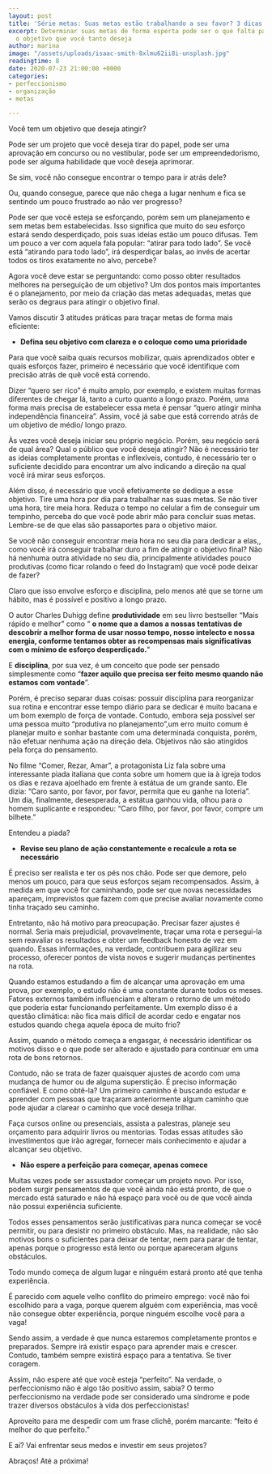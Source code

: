 ```yaml
---
layout: post
title: 'Série metas: Suas metas estão trabalhando a seu favor? 3 dicas práticas'
excerpt: Determinar suas metas de forma esperta pode ser o que falta para alcançar
  o objetivo que você tanto deseja
author: marina
image: "/assets/uploads/isaac-smith-8xlmu62ii8i-unsplash.jpg"
readingtime: 8
date: 2020-07-23 21:00:00 +0000
categories:
- perfeccionismo
- organização
- metas

---
```

Você tem um objetivo que deseja atingir?

Pode ser um projeto que você deseja tirar do papel, pode ser uma aprovação em concurso ou no vestibular, pode ser um empreendedorismo, pode ser alguma habilidade que você deseja aprimorar.

Se sim, você não consegue encontrar o tempo para ir atrás dele?

Ou, quando consegue, parece que não chega a lugar nenhum e fica se sentindo um pouco frustrado ao não ver progresso?

Pode ser que você esteja se esforçando, porém sem um planejamento e sem metas bem estabelecidas. Isso significa que muito do seu esforço estará sendo desperdiçado, pois suas ideias estão um pouco difusas. Tem um pouco a ver com aquela fala popular: “atirar para todo lado”. Se você está “atirando para todo lado”, irá desperdiçar balas, ao invés de acertar todos os tiros exatamente no alvo, percebe?

Agora você deve estar se perguntando: como posso obter resultados melhores na perseguição de um objetivo? Um dos pontos mais importantes é o planejamento, por meio da criação das metas adequadas, metas que serão os degraus para atingir o objetivo final.

Vamos discutir 3 atitudes práticas para traçar metas de forma mais eficiente:

* **Defina seu objetivo com clareza e o coloque como uma prioridade**

Para que você saiba quais recursos mobilizar, quais aprendizados obter e quais esforços fazer, primeiro é necessário que você identifique com precisão atrás de quê você está correndo.

Dizer “quero ser rico” é muito amplo, por exemplo, e existem muitas formas diferentes de chegar lá, tanto a curto quanto a longo prazo. Porém, uma forma mais precisa de estabelecer essa meta é pensar “quero atingir minha independência financeira”. Assim, você já sabe que está correndo atrás de um objetivo de médio/ longo prazo.

Às vezes você deseja iniciar seu próprio negócio. Porém, seu negócio será de qual área? Qual o público que você deseja atingir? Não é necessário ter as ideias completamente prontas e inflexíveis, contudo, é necessário ter o suficiente decidido para encontrar um alvo indicando a direção na qual você irá mirar seus esforços.

Além disso, é necessário que você efetivamente se dedique a esse objetivo. Tire uma hora por dia para trabalhar nas suas metas. Se não tiver uma hora, tire meia hora. Reduza o tempo no celular a fim de conseguir um tempinho, perceba do que você pode abrir mão para concluir suas metas. Lembre-se de que elas são passaportes para o objetivo maior.

Se você não conseguir encontrar meia hora no seu dia para dedicar a elas,, como você irá conseguir trabalhar duro a fim de atingir o objetivo final? Não há nenhuma outra atividade no seu dia, principalmente atividades pouco produtivas (como ficar rolando o feed do Instagram) que você pode deixar de fazer?

Claro que isso envolve esforço e disciplina, pelo menos até que se torne um hábito, mas é possível e positivo a longo prazo.

O autor Charles Duhigg define **produtividade** em seu livro bestseller “Mais rápido e melhor” como “ **o nome que a damos a nossas tentativas de descobrir a melhor forma de usar nosso tempo, nosso intelecto e nossa energia, conforme tentamos obter as recompensas mais significativas com o mínimo de esforço desperdiçado.**"

E **disciplina**, por sua vez, é um conceito que pode ser pensado simplesmente como “**fazer aquilo que precisa ser feito mesmo quando não estamos com vontade**”.

Porém, é preciso separar duas coisas: possuir disciplina para reorganizar sua rotina e encontrar esse tempo diário para se dedicar é muito bacana e um bom exemplo de força de vontade. Contudo, embora seja possível ser uma pessoa muito “produtiva no planejamento”,um erro muito comum é planejar muito e sonhar bastante com uma determinada conquista, porém, não efetuar nenhuma ação na direção dela. Objetivos não são atingidos pela força do pensamento.

No filme “Comer, Rezar, Amar”, a protagonista Liz fala sobre uma interessante piada italiana que conta sobre um homem que ia à igreja todos os dias e rezava ajoelhado em frente à estátua de um grande santo. Ele dizia: “Caro santo, por favor, por favor, permita que eu ganhe na loteria”. Um dia, finalmente, desesperada, a estátua ganhou vida, olhou para o homem suplicante e respondeu: “Caro filho, por favor, por favor, compre um bilhete.”

Entendeu a piada?

* **Revise seu plano de ação constantemente e recalcule a rota se necessário**

É preciso ser realista e ter os pés nos chão. Pode ser que demore, pelo menos um pouco, para que seus esforços sejam recompensados. Assim, à medida em que você for caminhando, pode ser que novas necessidades apareçam, imprevistos que fazem com que precise avaliar novamente como tinha traçado seu caminho.

Entretanto, não há motivo para preocupação. Precisar fazer ajustes é normal. Seria mais prejudicial, provavelmente, traçar uma rota e persegui-la sem reavaliar os resultados e obter um feedback honesto de vez em quando. Essas informações, na verdade, contribuem para agilizar seu processo, oferecer pontos de vista novos e sugerir mudanças pertinentes na rota.

Quando estamos estudando a fim de alcançar uma aprovação em uma prova, por exemplo, o estudo não é uma constante durante todos os meses. Fatores externos também influenciam e alteram o retorno de um método que poderia estar funcionando perfeitamente. Um exemplo disso é a questão climática: não fica mais difícil de acordar cedo e engatar nos estudos quando chega aquela época de muito frio?

Assim, quando o método começa a engasgar, é necessário identificar os motivos disso e o que pode ser alterado e ajustado para continuar em uma rota de bons retornos.

Contudo, não se trata de fazer quaisquer ajustes de acordo com uma mudança de humor ou de alguma superstição. É preciso informação confiável. E como obtê-la? Um primeiro caminho é buscando estudar e aprender com pessoas que traçaram anteriormente algum caminho que pode ajudar a clarear o caminho que você deseja trilhar.

Faça cursos online ou presenciais, assista a palestras, planeje seu orçamento para adquirir livros ou mentorias. Todas essas atitudes são investimentos que irão agregar, fornecer mais conhecimento e ajudar a alcançar seu objetivo.

* **Não espere a perfeição para começar, apenas comece**

Muitas vezes pode ser assustador começar um projeto novo. Por isso, podem surgir pensamentos de que você ainda não está pronto, de que o mercado está saturado e não há espaço para você ou de que você ainda não possui experiência suficiente.

Todos esses pensamentos serão justificativas para nunca começar se você permitir, ou para desistir no primeiro obstáculo. Mas, na realidade, não são motivos bons o suficientes para deixar de tentar, nem para parar de tentar, apenas porque o progresso está lento ou porque apareceram alguns obstáculos.

Todo mundo começa de algum lugar e ninguém estará pronto até que tenha experiência.

É parecido com aquele velho conflito do primeiro emprego: você não foi escolhido para a vaga, porque querem alguém com experiência, mas você não consegue obter experiência, porque ninguém escolhe você para a vaga!

Sendo assim, a verdade é que nunca estaremos completamente prontos e preparados. Sempre irá existir espaço para aprender mais e crescer. Contudo, também sempre existirá espaço para a tentativa. Se tiver coragem.

Assim, não espere até que você esteja “perfeito”. Na verdade, o perfeccionismo não é algo tão positivo assim, sabia? O termo perfeccionismo na verdade pode ser considerado uma síndrome e pode trazer diversos obstáculos à vida dos perfeccionistas! 

Aproveito para me despedir com um frase clichê, porém marcante: “feito é melhor do que perfeito.”

E aí? Vai enfrentar seus medos e investir em seus projetos?

Abraços! Até a próxima!